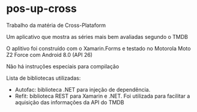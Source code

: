 # pos-up-cross

Trabalho da matéria de Cross-Plataform

Um aplicativo que mostra as séries mais bem avaliadas segundo o TMDB

O aplitivo foi construído com o Xamarin.Forms e testado no Motorola Moto Z2 Force com Android 8.0 (API 26)

Não há instruções especiais para compilação

Lista de bibliotecas utilizadas:
 * Autofac: biblioteca .NET para injeção de dependência.
 * Refit: biblioteca REST para Xamarin e .NET. Foi utilizada para facilitar a aquisição das informações da API do TMDB
